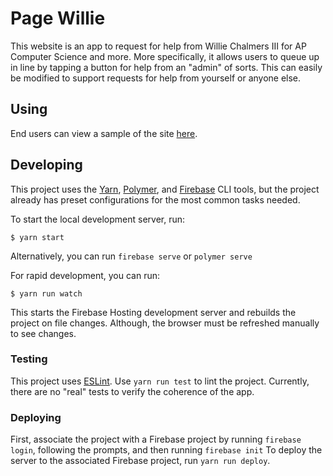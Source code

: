 # Page Willie
This website is an app to request for help from Willie Chalmers III for AP Computer Science and more.
More specifically, it allows users to queue up in line by tapping a button for help from an "admin"
of sorts. This can easily be modified to support requests for help from yourself or anyone else.

## Using
End users can view a sample of the site [here](https://page-helper.firebaseapp.com).

## Developing 
This project uses the [Yarn](https://yarnpkg.com/en/), [Polymer](https://www.polymer-project.org), and 
[Firebase](https://firebase.google.com) CLI tools, but the project already has preset configurations
for the most common tasks needed.

To start the local development server, run:
```
$ yarn start
```
Alternatively, you can run `firebase serve` or `polymer serve`

For rapid development, you can run:
```
$ yarn run watch
```
This starts the Firebase Hosting development server and rebuilds the project on file changes.
Although, the browser must be refreshed manually to see changes. 

### Testing
This project uses [ESLint](https://eslint.org/). Use `yarn run test` to lint the project.
Currently, there are no "real" tests to verify the coherence of the app.

### Deploying
First, associate the project with a Firebase project by running `firebase login`, following the 
prompts, and then running `firebase init`
To deploy the server to the associated Firebase project, run `yarn run deploy`.
